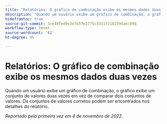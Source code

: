 ```yaml
---
title: "Relatórios: O gráfico de combinação exibe os mesmos dados duas vezes"
description: "Quando um usuário exibe um gráfico de combinação, o gráfico exibe um conjunto de valores duas vezes em vez de comparar dois conjuntos de valores. Os conjuntos de valores corretos podem ser encontrados nos detalhes do relatório."
hidefromtoc: true
source-git-commit: 3ce48fed9e3e7b57e2775c33313718159daecb98
workflow-type: tm+mt
source-wordcount: '82'
ht-degree: 4%

---
```



# Relatórios: O gráfico de combinação exibe os mesmos dados duas vezes

Quando um usuário exibe um gráfico de combinação, o gráfico exibe um conjunto de valores duas vezes em vez de comparar dois conjuntos de valores. Os conjuntos de valores corretos podem ser encontrados nos detalhes do relatório.

_Reportado pela primeira vez em 4 de novembro de 2022._

